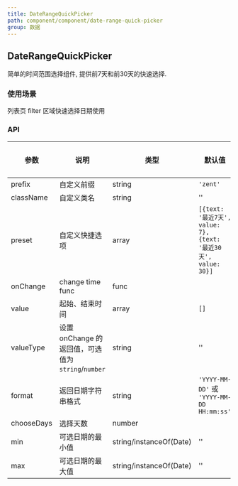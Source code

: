 ```yaml
---
title: DateRangeQuickPicker
path: component/component/date-range-quick-picker
group: 数据
---
```


## DateRangeQuickPicker

简单的时间范围选择组件, 提供前7天和前30天的快速选择.

### 使用场景

列表页 filter 区域快速选择日期使用

### API

| 参数            | 说明               | 类型             | 默认值      | 备选值     |
|------          |------              |------            |--------    |--------   |
| prefix         | 自定义前缀           | string          | `'zent'`    |           |
| className      | 自定义类名          | string            |   ''      |              |
| preset         | 自定义快捷选项      | array             | `[{text: '最近7天', value: 7}, {text: '最近30天', value: 30}]`    |           |
| onChange       | change time func  | func             |         |              |
| value          | 起始、结束时间       | array           |   `[]`        |             |
| valueType | 设置 onChange 的返回值，可选值为 `string`/`number`  | string     | '' |  |
| format         | 返回日期字符串格式   |  string          |   `'YYYY-MM-DD'` 或 `'YYYY-MM-DD HH:mm:ss'`   |           |
| chooseDays     | 选择天数           |  number          |               |         |
| min            | 可选日期的最小值    | string/instanceOf(Date)  | ''  |    |
| max            | 可选日期的最大值    | string/instanceOf(Date)  | ''  |    |

